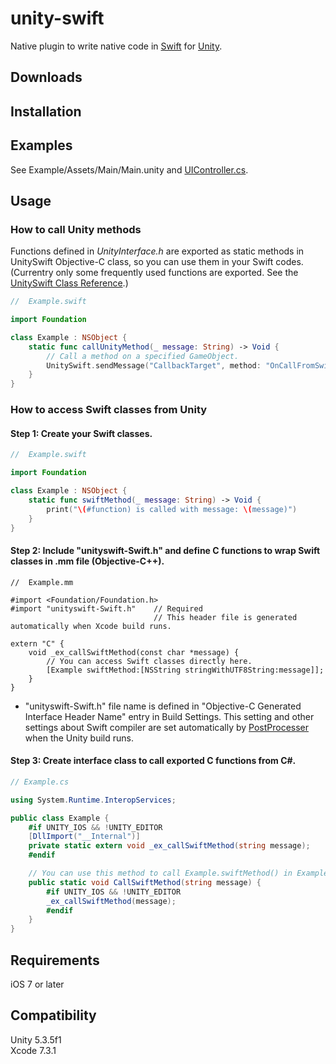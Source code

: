 # unity-swift

Native plugin to write native code in [Swift](https://swift.org) for [Unity](http://unity3d.com/).

## Downloads

## Installation

## Examples

See Example/Assets/Main/Main.unity and [UIController.cs](./Example/Assets/UIController.cs).  

## Usage

### How to call Unity methods

Functions defined in *UnityInterface.h* are exported as static methods in UnitySwift Objective-C class, so you can use them in your Swift codes.  
(Currentry only some frequently used functions are exported. See the [UnitySwift Class Reference](./reference.md).)

```swift
//  Example.swift

import Foundation

class Example : NSObject {
    static func callUnityMethod(_ message: String) -> Void {
        // Call a method on a specified GameObject.
        UnitySwift.sendMessage("CallbackTarget", method: "OnCallFromSwift", message:  message)
    }
}
```

### How to access Swift classes from Unity

#### Step 1: Create your Swift classes.

```swift
//  Example.swift

import Foundation

class Example : NSObject {
    static func swiftMethod(_ message: String) -> Void {
        print("\(#function) is called with message: \(message)")
    }
}
```

#### Step 2: Include "unityswift-Swift.h" and define C functions to wrap Swift classes in .mm file (Objective-C++).

```objc
//  Example.mm

#import <Foundation/Foundation.h>
#import "unityswift-Swift.h"    // Required
                                // This header file is generated automatically when Xcode build runs.

extern "C" {
    void _ex_callSwiftMethod(const char *message) {
        // You can access Swift classes directly here.
        [Example swiftMethod:[NSString stringWithUTF8String:message]];
    }
}
```

-   "unityswift-Swift.h" file name is defined in "Objective-C Generated Interface Header Name" entry in Build Settings. This setting and other settings about Swift compiler are set automatically by [PostProcesser](./Example/Assets/UnitySwift/Editor/PostProcessor.cs) when the Unity build runs.

#### Step 3: Create interface class to call exported C functions from C&#x23;.

```csharp
// Example.cs

using System.Runtime.InteropServices;

public class Example {
    #if UNITY_IOS && !UNITY_EDITOR
    [DllImport("__Internal")]
    private static extern void _ex_callSwiftMethod(string message);
    #endif

    // You can use this method to call Example.swiftMethod() in Example.swift from other C# classes.
    public static void CallSwiftMethod(string message) {
        #if UNITY_IOS && !UNITY_EDITOR
        _ex_callSwiftMethod(message);
        #endif
    }
}
```

## Requirements

iOS 7 or later

## Compatibility

Unity 5.3.5f1  
Xcode 7.3.1
